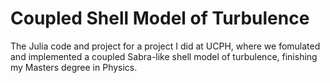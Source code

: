 # Coupled Shell Model of Turbulence
The Julia code and project for a project I did at UCPH, where we fomulated and implemented a coupled Sabra-like shell model of turbulence, finishing my Masters degree in Physics.
